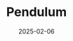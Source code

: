 ---  
layout: startup_page  
title: "Pendulum"  
id: "pendulum.global"  
permalink: "/pendulumpendulum.global02062025/"  
website: "https://www.pendulum.global/"  
funding_round: ""  
funding_amount: "$22M"  
investors: "Lowercarbon Capital, Cross-Border Impact Ventures, Decisive Point"  
about: "Pendulum develops AI-powered software that connects fragmented internal data sources to predict and optimize supply and demand for companies, aiming to improve margins and reduce waste. Their software helps companies better plan for supply and demand in the on-demand economy. Pendulum works with enterprises across retail, healthcare, and national defense."  
markets: "Supply Chain, AI, Retail, Embedded Software Products"  
hq: "Seattle, Washington, United States"  
founded_year: "2014"  
linkedin: "https://www.linkedin.com/company/pendulumglobal"  
twitter: ""  
instagram: ""  
facebook: ""  
crunchbase: "https://www.crunchbase.com/organization/pendulumsystems"  
pitchbook: ""  

date_display: "06-Feb-2025"  
date: "2025-02-06"

# SEO Optimization  
meta_title: "Pendulum -  Funding ($22M)"  
meta_description: "Pendulum, Pendulum develops AI-powered software that connects fragmented internal data sources to predict and optimize supply and demand for companies, aiming t..."  
meta_keywords: "Pendulum, Supply Chain, AI, Retail, Embedded Software Products,  funding"  
canonical_url: "https://startup.projectstartups.com/pendulumpendulum.global02062025/"  
---